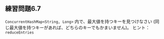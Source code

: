 ## 練習問題6.7

`ConcurrentHashMap<String, Long>` 内で、最大値を持つキーを見つけなさい 
(同じ最大値を持つキーがあれば、どちらのキーでもかまいません)。
ヒント：`reduceEntries`
